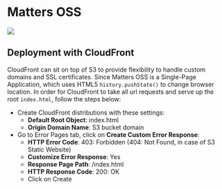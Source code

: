 # Matters OSS

![](https://github.com/thematters/matters-oss/workflows/Deployment/badge.svg)

## Deployment with CloudFront

CloudFront can sit on top of S3 to provide flexibility to handle custom domains and SSL certificates. Since Matters OSS is a Single-Page Application, which uses HTML5 `history.pushState()` to change browser location. In order for CloudFront to take all url requests and serve up the root `index.html`, follow the steps below:

- Create CloudFront distributions with these settings:
  - **Default Root Object**: index.html
  - **Origin Domain Name**: S3 bucket domain
- Go to Error Pages tab, click on **Create Custom Error Response**:
  - **HTTP Error Code**: 403: Forbidden (404: Not Found, in case of S3 Static Website)
  - **Customize Error Response**: Yes
  - **Response Page Path**: /index.html
  - **HTTP Response Code**: 200: OK
  - Click on Create
